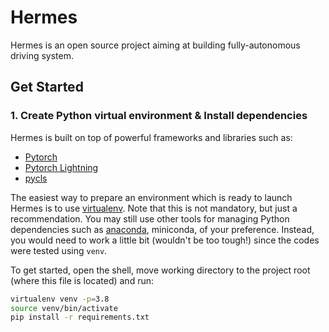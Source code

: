 # Hermes

Hermes is an open source project aiming at building fully-autonomous driving system.

## Get Started

### 1. Create Python virtual environment & Install dependencies

Hermes is built on top of powerful frameworks and libraries such as:

- [Pytorch](https://pytorch.org)
- [Pytorch Lightning](https://www.pytorchlightning.ai)
- [pycls](https://github.com/facebookresearch/pycls)

The easiest way to prepare an environment which is ready to launch Hermes is to use [virtualenv](https://virtualenv.pypa.io/en/latest/). Note that this is not mandatory, but just a recommendation. You may still use other tools for managing Python dependencies such as [anaconda](https://www.anaconda.com), miniconda, of your preference. Instead, you would need to work a little bit (wouldn't be too tough!) since the codes were tested using `venv`.

To get started, open the shell, move working directory to the project root (where this file is located) and run:

```bash
virtualenv venv -p=3.8
source venv/bin/activate
pip install -r requirements.txt
```
